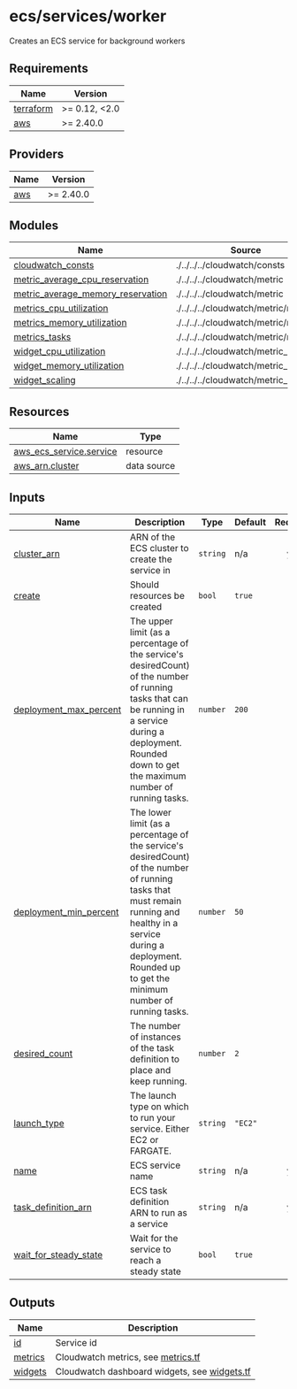 # ecs/services/worker

Creates an ECS service for background workers

<!-- prettier-ignore-start -->
<!-- BEGIN_TF_DOCS -->
## Requirements

| Name | Version |
|------|---------|
| <a name="requirement_terraform"></a> [terraform](#requirement\_terraform) | >= 0.12, <2.0 |
| <a name="requirement_aws"></a> [aws](#requirement\_aws) | >= 2.40.0 |

## Providers

| Name | Version |
|------|---------|
| <a name="provider_aws"></a> [aws](#provider\_aws) | >= 2.40.0 |

## Modules

| Name | Source | Version |
|------|--------|---------|
| <a name="module_cloudwatch_consts"></a> [cloudwatch\_consts](#module\_cloudwatch\_consts) | ./../../../cloudwatch/consts | n/a |
| <a name="module_metric_average_cpu_reservation"></a> [metric\_average\_cpu\_reservation](#module\_metric\_average\_cpu\_reservation) | ./../../../cloudwatch/metric | n/a |
| <a name="module_metric_average_memory_reservation"></a> [metric\_average\_memory\_reservation](#module\_metric\_average\_memory\_reservation) | ./../../../cloudwatch/metric | n/a |
| <a name="module_metrics_cpu_utilization"></a> [metrics\_cpu\_utilization](#module\_metrics\_cpu\_utilization) | ./../../../cloudwatch/metric/many | n/a |
| <a name="module_metrics_memory_utilization"></a> [metrics\_memory\_utilization](#module\_metrics\_memory\_utilization) | ./../../../cloudwatch/metric/many | n/a |
| <a name="module_metrics_tasks"></a> [metrics\_tasks](#module\_metrics\_tasks) | ./../../../cloudwatch/metric/many | n/a |
| <a name="module_widget_cpu_utilization"></a> [widget\_cpu\_utilization](#module\_widget\_cpu\_utilization) | ./../../../cloudwatch/metric_widget | n/a |
| <a name="module_widget_memory_utilization"></a> [widget\_memory\_utilization](#module\_widget\_memory\_utilization) | ./../../../cloudwatch/metric_widget | n/a |
| <a name="module_widget_scaling"></a> [widget\_scaling](#module\_widget\_scaling) | ./../../../cloudwatch/metric_widget | n/a |

## Resources

| Name | Type |
|------|------|
| [aws_ecs_service.service](https://registry.terraform.io/providers/hashicorp/aws/latest/docs/resources/ecs_service) | resource |
| [aws_arn.cluster](https://registry.terraform.io/providers/hashicorp/aws/latest/docs/data-sources/arn) | data source |

## Inputs

| Name | Description | Type | Default | Required |
|------|-------------|------|---------|:--------:|
| <a name="input_cluster_arn"></a> [cluster\_arn](#input\_cluster\_arn) | ARN of the ECS cluster to create the service in | `string` | n/a | yes |
| <a name="input_create"></a> [create](#input\_create) | Should resources be created | `bool` | `true` | no |
| <a name="input_deployment_max_percent"></a> [deployment\_max\_percent](#input\_deployment\_max\_percent) | The upper limit (as a percentage of the service's desiredCount) of the number of running tasks that can be running in a service during a deployment. Rounded down to get the maximum number of running tasks. | `number` | `200` | no |
| <a name="input_deployment_min_percent"></a> [deployment\_min\_percent](#input\_deployment\_min\_percent) | The lower limit (as a percentage of the service's desiredCount) of the number of running tasks that must remain running and healthy in a service during a deployment. Rounded up to get the minimum number of running tasks. | `number` | `50` | no |
| <a name="input_desired_count"></a> [desired\_count](#input\_desired\_count) | The number of instances of the task definition to place and keep running. | `number` | `2` | no |
| <a name="input_launch_type"></a> [launch\_type](#input\_launch\_type) | The launch type on which to run your service. Either EC2 or FARGATE. | `string` | `"EC2"` | no |
| <a name="input_name"></a> [name](#input\_name) | ECS service name | `string` | n/a | yes |
| <a name="input_task_definition_arn"></a> [task\_definition\_arn](#input\_task\_definition\_arn) | ECS task definition ARN to run as a service | `string` | n/a | yes |
| <a name="input_wait_for_steady_state"></a> [wait\_for\_steady\_state](#input\_wait\_for\_steady\_state) | Wait for the service to reach a steady state | `bool` | `true` | no |

## Outputs

| Name | Description |
|------|-------------|
| <a name="output_id"></a> [id](#output\_id) | Service id |
| <a name="output_metrics"></a> [metrics](#output\_metrics) | Cloudwatch metrics, see [metrics.tf](./metrics.tf) |
| <a name="output_widgets"></a> [widgets](#output\_widgets) | Cloudwatch dashboard widgets, see [widgets.tf](./widgets.tf) |
<!-- END_TF_DOCS -->
<!-- prettier-ignore-end -->
